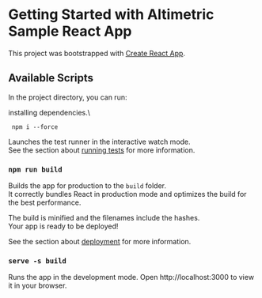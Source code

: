 # Getting Started with Altimetric Sample React App

This project was bootstrapped with [Create React App](https://github.com/facebook/create-react-app).

## Available Scripts

In the project directory, you can run:


installing dependencies.\
```
 npm i --force
 ```

Launches the test runner in the interactive watch mode.\
See the section about [running tests](https://facebook.github.io/create-react-app/docs/running-tests) for more information.

### `npm run build`

Builds the app for production to the `build` folder.\
It correctly bundles React in production mode and optimizes the build for the best performance.

The build is minified and the filenames include the hashes.\
Your app is ready to be deployed!

See the section about [deployment](https://facebook.github.io/create-react-app/docs/deployment) for more information.

### `serve -s build`

Runs the app in the development mode.
Open http://localhost:3000 to view it in your browser.

